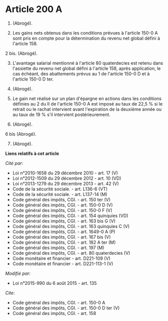# Article 200 A

1. (Abrogé). 

2. Les gains nets obtenus dans les conditions prévues à l'article 150-0 A sont pris en compte pour la détermination du revenu
net global défini à l'article 158.

2 bis. (Abrogé). 

3. L'avantage salarial mentionné à l'article 80 quaterdecies est retenu dans l'assiette du revenu net global défini à
l'article 158, après application, le cas échéant, des abattements prévus au 1 de l'article 150-0 D et à l'article 150-0 D
ter. 

4. (Abrogé). 

5. Le gain net réalisé sur un plan d'épargne en actions dans les conditions définies au 2 du II de l'article 150-0 A est
imposé au taux de 22,5 % si le retrait ou le rachat intervient avant l'expiration de la deuxième année ou au taux de 19 %
s'il intervient postérieurement. 

6. (Abrogé). 

6 bis (Abrogé). 

7. (Abrogé).

**Liens relatifs à cet article**

_Cité par_:

  - Loi n°2010-1658 du 29 décembre 2010 - art. 17 (V)
  - Loi n°2012-1509 du 29 décembre 2012 - art. 10 (VD)
  - Loi n°2013-1279 du 29 décembre 2013 - art. 42 (V)
  - Code de la sécurité sociale. - art. L136-6 (VT)
  - Code de la sécurité sociale. - art. L137-14 (M)
  - Code général des impôts, CGI. - art. 150 ter (V)
  - Code général des impôts, CGI. - art. 150-0 D (V)
  - Code général des impôts, CGI. - art. 150-0 F (V)
  - Code général des impôts, CGI. - art. 154 quinquies (VD)
  - Code général des impôts, CGI. - art. 163 bis G (V)
  - Code général des impôts, CGI. - art. 163 quinquies C (V)
  - Code général des impôts, CGI. - art. 1649-0 A (P)
  - Code général des impôts, CGI. - art. 167 bis (V)
  - Code général des impôts, CGI. - art. 182 A ter (M)
  - Code général des impôts, CGI. - art. 197 (M)
  - Code général des impôts, CGI. - art. 80 quaterdecies (V)
  - Code monétaire et financier - art. D221-109 (V)
  - Code monétaire et financier - art. D221-113-1 (V)

_Modifié par_:

  - Loi n°2015-990 du 6 août 2015 - art. 135

_Cite_:

  - Code général des impôts, CGI. - art. 150-0 A
  - Code général des impôts, CGI. - art. 150-0 D ter (V)
  - Code général des impôts, CGI. - art. 158
